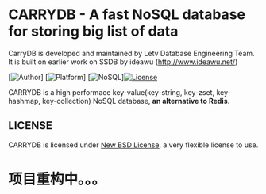 # CARRYDB - A fast NoSQL database for storing big list of data 

CarryDB is developed and maintained by Letv Database Engineering Team. It is built on earlier work on SSDB by ideawu (http://www.ideawu.net/)

[![Author](https://img.shields.io/badge/author-@letv-blue.svg?style=flat)] [![Platform](https://img.shields.io/badge/platform-Linux,%20BSD,%20OS%20X,%20Windows-green.svg?style=flat)] [![NoSQL](https://img.shields.io/badge/db-NoSQL-pink.svg?tyle=flat)][![License](https://img.shields.io/badge/license-New%20BSD-yellow.svg?style=flat)](LICENSE)


CARRYDB is a high performace key-value(key-string, key-zset, key-hashmap, key-collection) NoSQL database, __an alternative to Redis__.


## LICENSE

 CARRYDB is licensed under [New BSD License](http://opensource.org/licenses/BSD-3-Clause), a very flexible license to use.
 
# 项目重构中。。。


